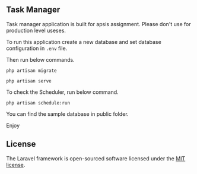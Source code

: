 ## Task Manager

Task manager application is built for apsis assignment. Please don't use for production level useses.

To run this application create a new database and set database configuration in `.env` file.

Then run below commands.

```
php artisan migrate
```

```
php artisan serve
```

To check the Scheduler, run below command.

```
php artisan schedule:run
```

You can find the sample database in public folder.

Enjoy

## License

The Laravel framework is open-sourced software licensed under the [MIT license](http://opensource.org/licenses/MIT).
